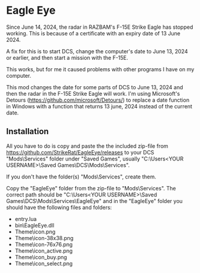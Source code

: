 # Eagle Eye

Since June 14, 2024, the radar in RAZBAM's F-15E Strike Eagle has stopped working. This is because of a certificate with an expiry date of 13 June 2024.

A fix for this is to start DCS, change the computer's date to June 13, 2024 or earlier, and then start a mission with the F-15E.

This works, but for me it caused problems with other programs I have on my computer.

This mod changes the date for some parts of DCS to June 13, 2024 and then the radar in the F-15E Strike Eagle will work. I'm using Microsoft's Detours (https://github.com/microsoft/Detours/) to replace a date function in Windows with a function that returns 13 june, 2024 instead of the current date.

## Installation

All you have to do is copy and paste the the included zip-file from https://github.com/StrikeRat/EagleEye/releases to your DCS "Mods\Services" folder under "Saved Games", usually "C:\Users\<YOUR USERNAME>\Saved Games\DCS\Mods\Services".

If you don't have the folder(s) "Mods\Services", create them.

Copy the "EagleEye" folder from the zip-file to "Mods\Services". The correct path should be "C:\Users\<YOUR USERNAME>\Saved Games\DCS\Mods\Services\EagleEye" and in the "EagleEye" folder you should have the following files and folders:

- entry.lua
- bin\EagleEye.dll
- Theme\icon.png
- Theme\icon-38x38.png
- Theme\icon-76x76.png
- Theme\icon_active.png
- Theme\icon_buy.png
- Theme\icon_select.png
